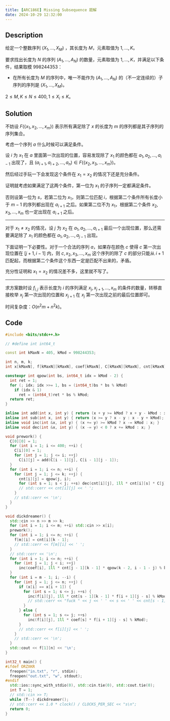```yaml
---
title: [ARC186E] Missing Subsequence 题解
date: 2024-10-29 12:32:00
---
```


## Description

给定一个整数序列 $\left(X_1, \ldots, X_M\right)$ ，其长度为 $M$，元素取值为 $1, \ldots, K$。

要求找出长度为 $N$ 的序列 $(A_1, \ldots, A_N)$ 的数量，元素取值为 $1, \ldots, K$，并满足以下条件，结果取模 $998244353$：

- 在所有长度为 $M$ 的序列中，唯一不能作为 $(A_1, \ldots, A_N)$ 的（不一定连续的）子序列的序列是 $(X_1, \ldots, X_M)$。

$2\leq M,K\leq N\leq 400,1\leq X_i\leq K$。

## Solution

不妨设 $F(\{x_1,x_2,\ldots,x_m\})$ 表示所有满足除了 $x$ 的长度为 $m$ 的序列都是其子序列的序列集合。

考虑一个序列 $a$ 什么时候可以满足条件。

设 $i$ 为 $x_1$ 在 $a$ 里面第一次出现的位置，容易发现除了 $x_1$ 的颜色都在 $a_1,a_2,\ldots,a_{i-1}$ 出现了，且 $(a_{i+1},a_{i+2},\ldots,a_n)\in F(\{x_2,x_3,\ldots,x_m\})$。

然后经过手玩一下会发现这个条件在 $x_1=x_2$ 的情况下还是充分条件。

证明就考虑如果满足了这两个条件，第一位为 $x_1$ 的子序列一定都满足条件。

否则设第一位为 $s$，若第二位为 $x_1$，则第二位匹配 $i$，根据第二个条件所有长度小于 $m-1$ 的序列都出现在 $a_{i+1}$ 之后。如果第二位不为 $x_1$，根据第二个条件 $x_2,x_3,\ldots,x_m$ 也一定出现在 $a_{i+1}$ 之后。

---

对于 $x_1\neq x_2$ 的情况，设 $j$ 为 $x_2$ 在 $a_1,a_2,\ldots,a_{i+1}$ 最后一个出现位置，那么还需要满足除了 $x_1$ 的颜色都在 $a_1,a_2,\ldots,a_{j-1}$ 出现。

下面证明一下必要性。对于一个合法的序列 $a$，如果存在颜色 $c$ 使得 $c$ 第一次出现位置在 $[j+1,i-1]$ 内，则 $c,x_2,x_3,\ldots,x_m$ 这个序列的除了 $c$ 的部分只能从 $i+1$ 匹配起，而根据第二个条件这个东西一定是匹配不出来的，矛盾。

充分性证明和 $x_1=x_2$ 的情况差不多，这里就不写了。

---

求方案数时设 $f_{i,j}$ 表示长度为 $i$ 的序列满足 $x_j,x_{j+1},\ldots,x_m$ 的条件的数量，转移直接枚举 $x_j$ 第一次出现的位置和 $x_{j+1}$ 在 $x_j$ 第一次出现之前的最后位置即可。

时间复杂度：$O(n^2m+n^2k)$。

## Code

```cpp
#include <bits/stdc++.h>

// #define int int64_t

const int kMaxN = 405, kMod = 998244353;

int n, m, k;
int x[kMaxN], f[kMaxN][kMaxN], coef[kMaxN], C[kMaxN][kMaxN], cnt[kMaxN][kMaxN];

constexpr int qpow(int bs, int64_t idx = kMod - 2) {
  int ret = 1;
  for (; idx; idx >>= 1, bs = (int64_t)bs * bs % kMod)
    if (idx & 1)
      ret = (int64_t)ret * bs % kMod;
  return ret;
}

inline int add(int x, int y) { return (x + y >= kMod ? x + y - kMod : x + y); }
inline int sub(int x, int y) { return (x >= y ? x - y : x - y + kMod); }
inline void inc(int &x, int y) { (x += y) >= kMod ? x -= kMod : x; }
inline void dec(int &x, int y) { (x -= y) < 0 ? x += kMod : x; }

void prework() {
  C[0][0] = 1;
  for (int i = 1; i <= 400; ++i) {
    C[i][0] = 1;
    for (int j = 1; j <= i; ++j)
      C[i][j] = add(C[i - 1][j], C[i - 1][j - 1]);
  }
  for (int i = 1; i <= n; ++i) {
    for (int j = 1; j <= k; ++j) {
      cnt[i][j] = qpow(j, i);
      for (int s = 1; s < j; ++s) dec(cnt[i][j], 1ll * cnt[i][s] * C[j][s] % kMod);
      // std::cerr << cnt[i][j] << ' ';
    }
    // std::cerr << '\n';
  }
}

void dickdreamer() {
  std::cin >> n >> m >> k;
  for (int i = 1; i <= m; ++i) std::cin >> x[i];
  prework();
  for (int i = 1; i <= n; ++i) {
    f[m][i] = cnt[i][k - 1];
    // std::cerr << f[m][i] << ' ';
  }
  // std::cerr << '\n';
  for (int i = 1; i <= n; ++i) {
    for (int j = 1; j < i; ++j)
      inc(coef[i], 1ll * cnt[j - 1][k - 1] * qpow(k - 2, i - 1 - j) % kMod);
  }
  for (int i = m - 1; i; --i) {
    for (int j = 1; j <= n; ++j) {
      if (x[i] == x[i + 1]) {
        for (int s = 1; s <= j; ++s) {
          inc(f[i][j], 1ll * cnt[s - 1][k - 1] * f[i + 1][j - s] % kMod);
          // std::cerr << "fuck " << j << ' ' << s << ' ' << cnt[s - 1][k - 1] << ' ' << f[i + 1][j - s] << '\n';
        }
      } else {
        for (int s = 1; s <= j; ++s)
          inc(f[i][j], 1ll * coef[s] * f[i + 1][j - s] % kMod);
      }
      // std::cerr << f[i][j] << ' ';
    }
    // std::cerr << '\n';
  }
  std::cout << f[1][n] << '\n';
}

int32_t main() {
#ifdef ORZXKR
  freopen("in.txt", "r", stdin);
  freopen("out.txt", "w", stdout);
#endif
  std::ios::sync_with_stdio(0), std::cin.tie(0), std::cout.tie(0);
  int T = 1;
  // std::cin >> T;
  while (T--) dickdreamer();
  // std::cerr << 1.0 * clock() / CLOCKS_PER_SEC << "s\n";
  return 0;
}
```